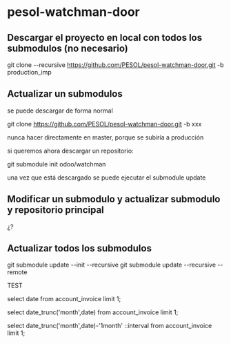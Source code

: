 # pesol-watchman-door

## Descargar el proyecto en local con todos los submodulos (no necesario)

git clone --recursive https://github.com/PESOL/pesol-watchman-door.git -b production_imp


## Actualizar un submodulos

se puede descargar de forma normal

git clone https://github.com/PESOL/pesol-watchman-door.git -b xxx

nunca hacer directamente en master, porque se subiría a producción

si queremos ahora descargar un repositorio:

git submodule init odoo/watchman

una vez que está descargado se puede ejecutar el submodule update

## Modificar un submodulo y actualizar submodulo y repositorio principal

¿?

## Actualizar todos los submodulos

git submodule update --init --recursive
git submodule update --recursive --remote



TEST

select date from account_invoice limit 1;

select date_trunc('month',date)
from account_invoice limit 1;

select date_trunc('month',date)-'1month' ::interval 
from account_invoice limit 1;

